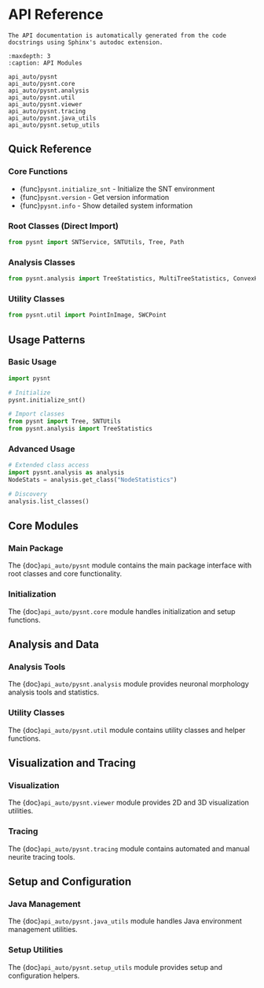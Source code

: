 # API Reference

```{note}
The API documentation is automatically generated from the code docstrings using Sphinx's autodoc extension. 
```

```{toctree}
:maxdepth: 3
:caption: API Modules

api_auto/pysnt
api_auto/pysnt.core
api_auto/pysnt.analysis
api_auto/pysnt.util
api_auto/pysnt.viewer
api_auto/pysnt.tracing
api_auto/pysnt.java_utils
api_auto/pysnt.setup_utils
```

## Quick Reference

### Core Functions
- {func}`pysnt.initialize_snt` - Initialize the SNT environment
- {func}`pysnt.version` - Get version information  
- {func}`pysnt.info` - Show detailed system information

### Root Classes (Direct Import)
```python
from pysnt import SNTService, SNTUtils, Tree, Path
```

### Analysis Classes
```python
from pysnt.analysis import TreeStatistics, MultiTreeStatistics, ConvexHull
```

### Utility Classes
```python
from pysnt.util import PointInImage, SWCPoint
```

## Usage Patterns

### Basic Usage
```python
import pysnt

# Initialize
pysnt.initialize_snt()

# Import classes
from pysnt import Tree, SNTUtils
from pysnt.analysis import TreeStatistics
```

### Advanced Usage
```python
# Extended class access
import pysnt.analysis as analysis
NodeStats = analysis.get_class("NodeStatistics")

# Discovery
analysis.list_classes()
```

## Core Modules

### Main Package
The {doc}`api_auto/pysnt` module contains the main package interface with root classes and core functionality.

### Initialization
The {doc}`api_auto/pysnt.core` module handles initialization and setup functions.

## Analysis and Data

### Analysis Tools
The {doc}`api_auto/pysnt.analysis` module provides neuronal morphology analysis tools and statistics.

### Utility Classes
The {doc}`api_auto/pysnt.util` module contains utility classes and helper functions.

## Visualization and Tracing

### Visualization
The {doc}`api_auto/pysnt.viewer` module provides 2D and 3D visualization utilities.

### Tracing
The {doc}`api_auto/pysnt.tracing` module contains automated and manual neurite tracing tools.

## Setup and Configuration

### Java Management
The {doc}`api_auto/pysnt.java_utils` module handles Java environment management utilities.

### Setup Utilities
The {doc}`api_auto/pysnt.setup_utils` module provides setup and configuration helpers.